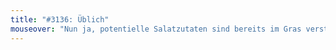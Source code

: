 ```yaml
---
title: "#3136: Üblich"
mouseover: "Nun ja, potentielle Salatzutaten sind bereits im Gras versteckt."
---
```

